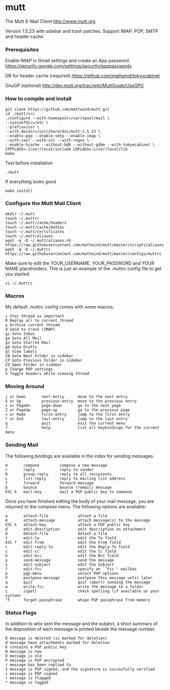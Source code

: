 # mutt
The Mutt E-Mail Client <http://www.mutt.org>

Version 1.5.23 with sidebar and trash patches. Support IMAP, POP, SMTP and header cache.

### Prerequisites
Enable IMAP in Gmail settings and create an App password.
https://security.google.com/settings/security/apppasswords

DB for header cache (required) 
https://github.com/mattwind/tokyocabinet

GnuGP (optional)
http://dev.mutt.org/trac/wiki/MuttGuide/UseGPG

### How to compile and install

    git clone https://github.com/mattwind/mutt.git
    cd ./mutt/src
    ./configure --with-homespool=/var/spool/mail \
    --sysconfdir=/etc \
    --prefix=/usr \
    --with-docdir=/usr/share/doc/mutt-1.5.23 \
    --enable-pop --enable-smtp --enable-imap \
    --with-sasl --with-ssl --with-regex \
    --enable-hcache --without-bdb --without-gdbm --with-tokyocabinet \
    CPPFLAGS=-I/usr/local/include LDFLAGS=-L/usr/local/lib
    make

Test before installation
  
    ./mutt

If everything looks good
  
    make install

### Configure the Mutt Mail Client

    mkdir ~/.mutt
    touch ~/.muttrc
    touch ~/.mutt/cache/headers
    touch ~/.mutt/cache/bodies
    touch ~/.mutt/certificates
    touch ~/.mutt/aliases
    wget -q -O ~/.mutt/aliases.sh https://raw.githubusercontent.com/mattwind/mutt/master/scripts/aliases.sh
    wget -q -O ~/.muttrc https://raw.githubusercontent.com/mattwind/mutt/master/configs/muttrc

Make sure to edit the YOUR_USERNAME, YOUR_PASSWORD and YOUR NAME placeholders. This is just an example of the .muttrc config file to get you started. 

    vi ~/.muttrc

### Macros

My default .muttrc config comes with some macros.

    i Star thread as important
    R Replay all to current thread
    y Archive current thread
    d Send to trash (IMAP)
    gi Goto Inbox
    ga Goto All Mail
    gs Goto Starred Mail
    gd Goto Drafts
    gl View labels
    CN Goto Next Folder in sidebar
    CP Goto Previous Folder in sidebar
    CO Open Folder in sidebar
    p Change PGP settings
    h Toggle headers while viewing thread
    
### Moving Around

    j or Down       next-entry      move to the next entry
    k or Up         previous-entry  move to the previous entry
    z or PageDn     page-down       go to the next page
    Z or PageUp     page-up         go to the previous page
    = or Home       first-entry     jump to the first entry
    * or End        last-entry      jump to the last entry
    q               quit            exit the current menu
    ?               help            list all keybindings for the current menu

### Sending Mail

The following bindings are available in the index for sending messages.

    m       compose         compose a new message
    r       reply           reply to sender
    R       group-reply     reply to all recipients
    L       list-reply      reply to mailing list address
    f       forward         forward message
    b       bounce          bounce (remail) message
    ESC k   mail-key        mail a PGP public key to someone

Once you have finished editing the body of your mail message, you are returned to the compose menu. The following options are available:

    a       attach-file             attach a file
    A       attach-message          attach message(s) to the message
    ESC k   attach-key              attach a PGP public key
    d       edit-description        edit description on attachment
    D       detach-file             detach a file
    t       edit-to                 edit the To field
    ESC f   edit-from               edit the From field
    r       edit-reply-to           edit the Reply-To field
    c       edit-cc                 edit the Cc field
    b       edit-bcc                edit the Bcc field
    y       send-message            send the message
    s       edit-subject            edit the Subject
    f       edit-fcc                specify an ``Fcc'' mailbox
    p       pgp-menu                select PGP options
    P       postpone-message        postpone this message until later
    q       quit                    quit (abort) sending the message
    w       write-fcc               write the message to a folder
    i       ispell                  check spelling (if available on your system)
    ^F      forget-passphrase       whipe PGP passphrase from memory

### Status Flags

In addition to who sent the message and the subject, a short summary of the disposition of each message is printed beside the message number.

    D message is deleted (is marked for deletion)
    d message have attachments marked for deletion
    K contains a PGP public key
    N message is new
    O message is old
    P message is PGP encrypted
    r message has been replied to
    S message is PGP signed, and the signature is succesfully verified
    s message is PGP signed
    ! message is flagged
    * message is tagged


